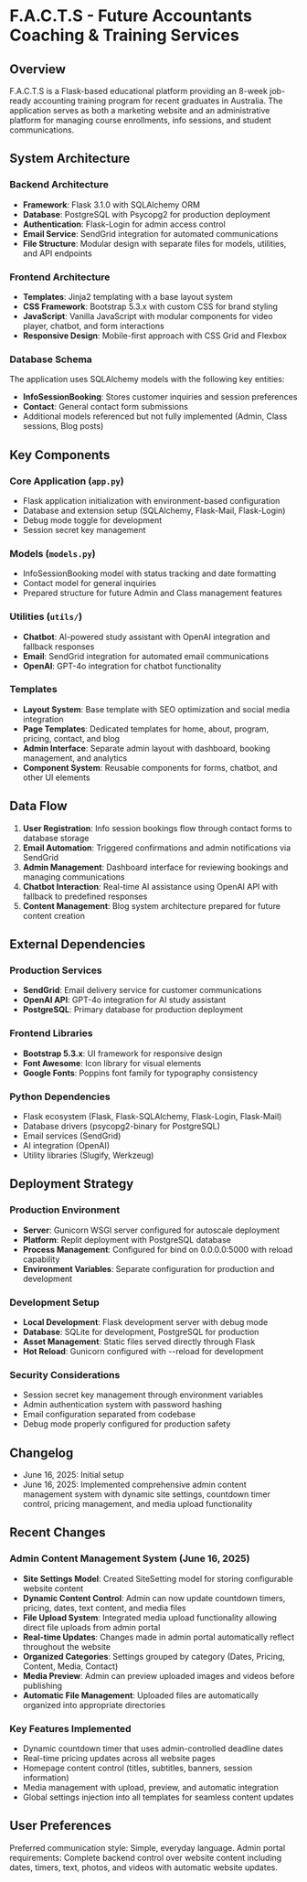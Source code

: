 # F.A.C.T.S - Future Accountants Coaching & Training Services

## Overview

F.A.C.T.S is a Flask-based educational platform providing an 8-week job-ready accounting training program for recent graduates in Australia. The application serves as both a marketing website and an administrative platform for managing course enrollments, info sessions, and student communications.

## System Architecture

### Backend Architecture
- **Framework**: Flask 3.1.0 with SQLAlchemy ORM
- **Database**: PostgreSQL with Psycopg2 for production deployment
- **Authentication**: Flask-Login for admin access control
- **Email Service**: SendGrid integration for automated communications
- **File Structure**: Modular design with separate files for models, utilities, and API endpoints

### Frontend Architecture
- **Templates**: Jinja2 templating with a base layout system
- **CSS Framework**: Bootstrap 5.3.x with custom CSS for brand styling
- **JavaScript**: Vanilla JavaScript with modular components for video player, chatbot, and form interactions
- **Responsive Design**: Mobile-first approach with CSS Grid and Flexbox

### Database Schema
The application uses SQLAlchemy models with the following key entities:
- **InfoSessionBooking**: Stores customer inquiries and session preferences
- **Contact**: General contact form submissions
- Additional models referenced but not fully implemented (Admin, Class sessions, Blog posts)

## Key Components

### Core Application (`app.py`)
- Flask application initialization with environment-based configuration
- Database and extension setup (SQLAlchemy, Flask-Mail, Flask-Login)
- Debug mode toggle for development
- Session secret key management

### Models (`models.py`)
- InfoSessionBooking model with status tracking and date formatting
- Contact model for general inquiries
- Prepared structure for future Admin and Class management features

### Utilities (`utils/`)
- **Chatbot**: AI-powered study assistant with OpenAI integration and fallback responses
- **Email**: SendGrid integration for automated email communications
- **OpenAI**: GPT-4o integration for chatbot functionality

### Templates
- **Layout System**: Base template with SEO optimization and social media integration
- **Page Templates**: Dedicated templates for home, about, program, pricing, contact, and blog
- **Admin Interface**: Separate admin layout with dashboard, booking management, and analytics
- **Component System**: Reusable components for forms, chatbot, and other UI elements

## Data Flow

1. **User Registration**: Info session bookings flow through contact forms to database storage
2. **Email Automation**: Triggered confirmations and admin notifications via SendGrid
3. **Admin Management**: Dashboard interface for reviewing bookings and managing communications
4. **Chatbot Interaction**: Real-time AI assistance using OpenAI API with fallback to predefined responses
5. **Content Management**: Blog system architecture prepared for future content creation

## External Dependencies

### Production Services
- **SendGrid**: Email delivery service for customer communications
- **OpenAI API**: GPT-4o integration for AI study assistant
- **PostgreSQL**: Primary database for production deployment

### Frontend Libraries
- **Bootstrap 5.3.x**: UI framework for responsive design
- **Font Awesome**: Icon library for visual elements
- **Google Fonts**: Poppins font family for typography consistency

### Python Dependencies
- Flask ecosystem (Flask, Flask-SQLAlchemy, Flask-Login, Flask-Mail)
- Database drivers (psycopg2-binary for PostgreSQL)
- Email services (SendGrid)
- AI integration (OpenAI)
- Utility libraries (Slugify, Werkzeug)

## Deployment Strategy

### Production Environment
- **Server**: Gunicorn WSGI server configured for autoscale deployment
- **Platform**: Replit deployment with PostgreSQL database
- **Process Management**: Configured for bind on 0.0.0.0:5000 with reload capability
- **Environment Variables**: Separate configuration for production and development

### Development Setup
- **Local Development**: Flask development server with debug mode
- **Database**: SQLite for development, PostgreSQL for production
- **Asset Management**: Static files served directly through Flask
- **Hot Reload**: Gunicorn configured with --reload for development

### Security Considerations
- Session secret key management through environment variables
- Admin authentication system with password hashing
- Email configuration separated from codebase
- Debug mode properly configured for production safety

## Changelog
- June 16, 2025: Initial setup
- June 16, 2025: Implemented comprehensive admin content management system with dynamic site settings, countdown timer control, pricing management, and media upload functionality

## Recent Changes

### Admin Content Management System (June 16, 2025)
- **Site Settings Model**: Created SiteSetting model for storing configurable website content
- **Dynamic Content Control**: Admin can now update countdown timers, pricing, dates, text content, and media files
- **File Upload System**: Integrated media upload functionality allowing direct file uploads from admin portal
- **Real-time Updates**: Changes made in admin portal automatically reflect throughout the website
- **Organized Categories**: Settings grouped by category (Dates, Pricing, Content, Media, Contact)
- **Media Preview**: Admin can preview uploaded images and videos before publishing
- **Automatic File Management**: Uploaded files are automatically organized into appropriate directories

### Key Features Implemented
- Dynamic countdown timer that uses admin-controlled deadline dates
- Real-time pricing updates across all website pages
- Homepage content control (titles, subtitles, banners, session information)
- Media management with upload, preview, and automatic integration
- Global settings injection into all templates for seamless content updates

## User Preferences

Preferred communication style: Simple, everyday language.
Admin portal requirements: Complete backend control over website content including dates, timers, text, photos, and videos with automatic website updates.